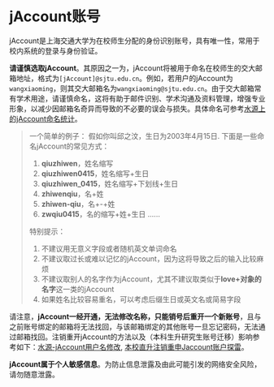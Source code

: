 # jAccount账号

jAccount是上海交通大学为在校师生分配的身份识别账号，具有唯一性，常用于校内系统的登录与身份验证。

**请谨慎选取jAccount**。其原因之一为，jAccount将被用于命名在校师生的交大邮箱地址，格式为`[jAccount]@sjtu.edu.cn`。例如，若用户的jAccount为`wangxiaoming`，则其交大邮箱名为`wangxiaoming@sjtu.edu.cn`。由于交大邮箱常有学术用途，请谨慎命名，这将有助于邮件识别、学术沟通及资料管理，增强专业形象，以减少因邮箱名奇异而导致的不必要的误会与损失。具体命名可参考[水源上的jAccount命名统计](https://shuiyuan.sjtu.edu.cn/t/topic/278318)。

> 一个简单的例子：
> 假如你叫邱之汶，生日为2003年4月15日. 下面是一些命名jAccount的常见方式：
> 1. **qiuzhiwen**，姓名缩写
> 2. **qiuzhiwen0415**，姓名缩写+生日
> 2. **qiuzhiwen_0415**，姓名缩写+下划线+生日
> 3. **zhiwenqiu**，名+姓
> 4. **zhiwen-qiu**，名+-+姓
> 5. **zwqiu0415**，名的缩写+姓+生日
> ......
>
> 特别提示：
> 1. 不建议用无意义字段或者随机英文单词命名
> 2. 不建议取过长或难以记忆的jAccount，因为这将导致之后的输入比较麻烦
> 3. 不建议取别人的名字作为jAccount，尤其不建议取类似于**love+对象的名字**这一类的jAccount
> 4. 如果姓名比较容易重名，可以考虑后缀生日或英文名或简易字段

请注意，**jAccount一经开通，无法修改名称，只能销号后重开一个新账号**，且与之前账号绑定的邮箱将无法找回，与该邮箱绑定的其他账号一旦忘记密码，无法通过邮箱找回。注销重开jAccount的方法以及（本科生升研究生账号迁移）影响参考如下：[水源-jAccount用户名修改](https://shuiyuan.sjtu.edu.cn/t/topic/176353), [本校直升注销重申Jaccount账户探雷](https://shuiyuan.sjtu.edu.cn/t/topic/399448)。

**jAccount属于个人敏感信息**。为防止信息泄露及由此可能引发的网络安全风险，请勿随意泄露。
